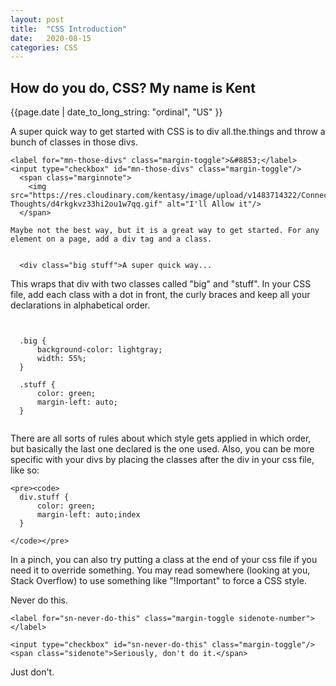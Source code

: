 ```yaml
---
layout: post
title:  "CSS Introduction"
date:   2020-08-15
categories: CSS
---
```


<h2>How do you do, CSS? My name is Kent</h2>

{{page.date | date_to_long_string: "ordinal", "US" }}

<section>
  <p>
    A super quick way to get started with CSS is to div all.the.things and throw a bunch of classes in those divs. 
    
    <label for="mn-those-divs" class="margin-toggle">&#8853;</label>
    <input type="checkbox" id="mn-those-divs" class="margin-toggle"/>
      <span class="marginnote">
        <img src="https://res.cloudinary.com/kentasy/image/upload/v1483714322/Connected-Thoughts/d4rkgkvz33hi2ou1w7qq.gif" alt="I'll Allow it"/>
      </span>
    
    Maybe not the best way, but it is a great way to get started. For any element on a page, add a div tag and a class.
  </p>
<pre><code>
  &lt;div class="big stuff"&gt;A super quick way... </div>
</code></pre>

  <p>
    This wraps that div with two classes called "big" and "stuff". In your CSS file, add each class with a dot in front, the curly braces and keep all your declarations in alphabetical order.
  </p>
  
<pre><code>
  
  .big {
      background-color: lightgray;
      width: 55%;
  }
  
  .stuff {
      color: green;
      margin-left: auto;
  }
  
</code></pre>
  
  <p>
    There are all sorts of rules about which style gets applied in which order, but basically the last one declared is the one used. Also, you can be more specific with your divs by placing the classes after the div in your css file, like so:
  </p>
    
    <pre><code>
      div.stuff {
          color: green;
          margin-left: auto;index
      }
      
    </code></pre>
    
  <p>
    In a pinch, you can also try putting a class at the end of your css file if you need it to override something. You may read somewhere (looking at you, Stack Overflow) to use something like "!Important" to force a CSS style.
  </p>
  <p>
    Never do this.
    
    <label for="sn-never-do-this" class="margin-toggle sidenote-number"></label> 
  
    <input type="checkbox" id="sn-never-do-this" class="margin-toggle"/> 
    <span class="sidenote">Seriously, don't do it.</span>
    
  </p>
  
  
  
  
  <p>
    Just don't.
  </p>
 

</section>